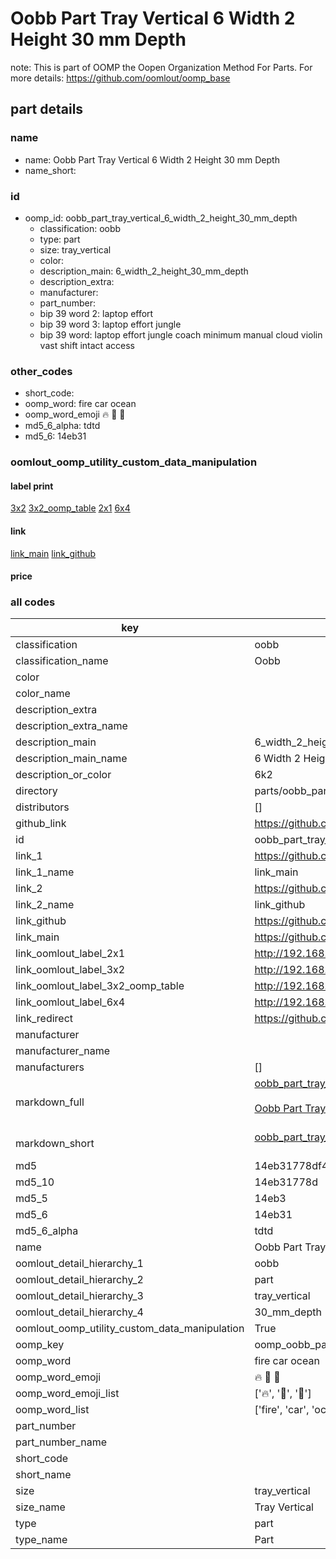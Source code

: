 # Oobb Part Tray Vertical 6 Width 2 Height 30 mm Depth  

note: This is part of OOMP the Oopen Organization Method For Parts. For more details: https://github.com/oomlout/oomp_base

##  part details
  







### name
* name: Oobb Part Tray Vertical 6 Width 2 Height 30 mm Depth
* name_short: 
### id
* oomp_id: oobb_part_tray_vertical_6_width_2_height_30_mm_depth
  * classification: oobb
  * type: part
  * size: tray_vertical
  * color: 
  * description_main: 6_width_2_height_30_mm_depth
  * description_extra: 
  * manufacturer: 
  * part_number: 
  * bip 39 word 2: laptop effort
  * bip 39 word 3: laptop effort jungle
  * bip 39 word: laptop effort jungle coach minimum manual cloud violin vast shift intact access

### other_codes
* short_code: 
* oomp_word: fire car ocean
* oomp_word_emoji :fire: :car: :ocean:
* md5_6_alpha: tdtd
* md5_6: 14eb31






### oomlout_oomp_utility_custom_data_manipulation
#### label print
[3x2](http://192.168.1.245:1112/?label=oomp%20tdtd)
[3x2_oomp_table](http://192.168.1.108:1112/?label=oomp%20tdtd)
[2x1](http://192.168.1.242:1112/?label=oomp%20tdtd)
[6x4](http://192.168.1.55:1112/?label=oomp%20tdtd)    

#### link

[link_main](https://github.com/oomlout/oomlout_oomp_version_1_messy/tree/main/parts/oobb_part_tray_vertical_6_width_2_height_30_mm_depth) [link_github](https://github.com/oomlout/oomlout_oomp_version_1_messy/tree/main/parts/oobb_part_tray_vertical_6_width_2_height_30_mm_depth)                             

#### price







### all codes 
| key | value |  
| --- | --- |  
| classification | oobb |  
| classification_name | Oobb |  
| color |  |  
| color_name |  |  
| description_extra |  |  
| description_extra_name |  |  
| description_main | 6_width_2_height_30_mm_depth |  
| description_main_name | 6 Width 2 Height 30 mm Depth |  
| description_or_color | 6k2 |  
| directory | parts/oobb_part_tray_vertical_6_width_2_height_30_mm_depth |  
| distributors | [] |  
| github_link | https://github.com/oomlout/oomlout_oomp_part_src/tree/main/parts/oobb_part_tray_vertical_6_width_2_height_30_mm_depth |  
| id | oobb_part_tray_vertical_6_width_2_height_30_mm_depth |  
| link_1 | https://github.com/oomlout/oomlout_oomp_version_1_messy/tree/main/parts/oobb_part_tray_vertical_6_width_2_height_30_mm_depth |  
| link_1_name | link_main |  
| link_2 | https://github.com/oomlout/oomlout_oomp_version_1_messy/tree/main/parts/oobb_part_tray_vertical_6_width_2_height_30_mm_depth |  
| link_2_name | link_github |  
| link_github | https://github.com/oomlout/oomlout_oomp_version_1_messy/tree/main/parts/oobb_part_tray_vertical_6_width_2_height_30_mm_depth |  
| link_main | https://github.com/oomlout/oomlout_oomp_version_1_messy/tree/main/parts/oobb_part_tray_vertical_6_width_2_height_30_mm_depth |  
| link_oomlout_label_2x1 | http://192.168.1.242:1112/?label=oomp%20tdtd |  
| link_oomlout_label_3x2 | http://192.168.1.245:1112/?label=oomp%20tdtd |  
| link_oomlout_label_3x2_oomp_table | http://192.168.1.108:1112/?label=oomp%20tdtd |  
| link_oomlout_label_6x4 | http://192.168.1.55:1112/?label=oomp%20tdtd |  
| link_redirect | https://github.com/oomlout/oomlout_oomp_version_1_messy/tree/main/parts/oobb_part_tray_vertical_6_width_2_height_30_mm_depth |  
| manufacturer |  |  
| manufacturer_name |  |  
| manufacturers | [] |  
| markdown_full | [oobb_part_tray_vertical_6_width_2_height_30_mm_depth](none)<br>[](none)<br>[Oobb Part Tray Vertical 6 Width 2 Height 30 Mm Depth](none)<br><br> |  
| markdown_short | [oobb_part_tray_vertical_6_width_2_height_30_mm_depth](none)<br><br> |  
| md5 | 14eb31778df4457e1dc682caf211abe8 |  
| md5_10 | 14eb31778d |  
| md5_5 | 14eb3 |  
| md5_6 | 14eb31 |  
| md5_6_alpha | tdtd |  
| name | Oobb Part Tray Vertical 6 Width 2 Height 30 mm Depth |  
| oomlout_detail_hierarchy_1 | oobb |  
| oomlout_detail_hierarchy_2 | part |  
| oomlout_detail_hierarchy_3 | tray_vertical |  
| oomlout_detail_hierarchy_4 | 30_mm_depth |  
| oomlout_oomp_utility_custom_data_manipulation | True |  
| oomp_key | oomp_oobb_part_tray_vertical_6_width_2_height_30_mm_depth |  
| oomp_word | fire car ocean |  
| oomp_word_emoji | :fire: :car: :ocean: |  
| oomp_word_emoji_list | [':fire:', ':car:', ':ocean:'] |  
| oomp_word_list | ['fire', 'car', 'ocean'] |  
| part_number |  |  
| part_number_name |  |  
| short_code |  |  
| short_name |  |  
| size | tray_vertical |  
| size_name | Tray Vertical |  
| type | part |  
| type_name | Part |  
